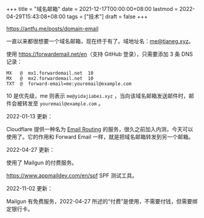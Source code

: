 +++
title = "域名邮箱"
date = 2021-12-17T00:00:00+08:00
lastmod = 2022-04-29T15:43:08+08:00
tags = ["技术"]
draft = false
+++

<https://antfu.me/posts/domain-email>

一直以来都很想要一个域名邮箱，现在终于有了。域地址名：me@tianeg.xyz。

使用 <https://forwardemail.net/en>（支持 GitHub 登录），只需要添加 3 条 DNS 记录：

```text
MX   @  mx1.forwardemail.net  10
MX   @  mx2.forwardemail.net  10
TXT  @  forward-email=me:youremail@example.com
```

10 是优先级，me 则表示 `me@yidajiabei.xyz` ，当向该域名邮箱发送邮件时，邮件会被转发至 `youremail@example.com` 。

2022-01-13 更新：

Cloudflare 提供一种名为 [Email Routing](https://blog.cloudflare.com/introducing-email-routing/) 的服务，很久之前加入内测，今天可以使用了。它的作用和 Forward Email 一样，就是把域名邮箱转发到另一个邮箱。

2022-04-27 更新：

使用了 Mailgun 的付费服务。

<https://www.appmaildev.com/en/spf> SPF 测试工具。

2022-11-02 更新：

Mailgun 有免费服务，2022-04-27 所述的“付费”是使用，不需要付钱，但需要绑定银行卡。
